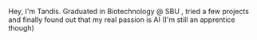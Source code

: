 Hey, I'm Tandis. Graduated in Biotechnology @ SBU , tried a few projects and finally found out that my real passion is AI (I'm still an apprentice though)
